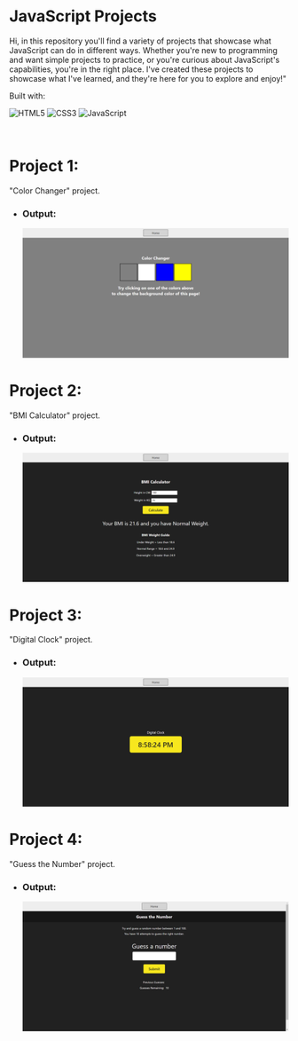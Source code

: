 # JavaScript Projects
Hi, in this repository you'll find a variety of projects that showcase what JavaScript can do in different ways. Whether you're new to programming and want simple projects to practice, or you're curious about JavaScript's capabilities, you're in the right place. I've created these projects to showcase what I've learned, and they're here for you to explore and enjoy!"

Built with:

![HTML5](https://img.shields.io/badge/html5-%23E34F26.svg?style=for-the-badge&logo=html5&logoColor=white) ![CSS3](https://img.shields.io/badge/css3-%231572B6.svg?style=for-the-badge&logo=css3&logoColor=white) ![JavaScript](https://img.shields.io/badge/javascript-%23323330.svg?style=for-the-badge&logo=javascript&logoColor=%23F7DF1E)

<br>

# Project 1:
"Color Changer" project.
- ### Output:
  ![Output](./1-color-changer/images/output_1.jpg)

# Project 2:
"BMI Calculator" project.
- ### Output:
  ![Output](./2-bmi-calculator/images/output_2.jpg)

# Project 3:
"Digital Clock" project.
- ### Output:
  ![Output](./3-digital-clock/images/output_3.jpg)

# Project 4:
"Guess the Number" project.
- ### Output:
  ![Output](./4-guess-the-number/images/output_4.jpg)